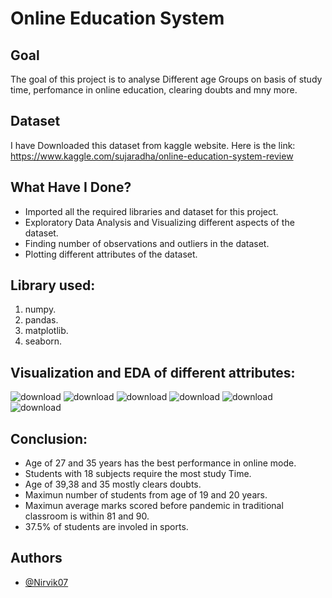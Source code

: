 
# Online Education System


## Goal

The goal of this project is to analyse Different  age Groups on basis of study time, perfomance in online education, clearing doubts and mny more.

## Dataset
I have Downloaded this dataset from kaggle website. Here is the link: https://www.kaggle.com/sujaradha/online-education-system-review
## What Have I Done?

- Imported all the required libraries and dataset for this project.
- Exploratory Data Analysis and Visualizing different aspects of the dataset.
- Finding number of observations and outliers in the dataset.
- Plotting different attributes of the dataset.

## Library used:

1. numpy.
2. pandas.
3. matplotlib.
4. seaborn.
## Visualization and EDA of different attributes:
![download](https://user-images.githubusercontent.com/97960335/179739889-05d3cd8b-9697-4178-9b21-e21933d91d98.png)
![download](https://user-images.githubusercontent.com/97960335/179739907-a55ccbc9-3253-4f08-a9e4-8caa7b2e757f.png)
![download](https://user-images.githubusercontent.com/97960335/179739921-8bd4f54f-ff6d-4e18-a75b-7193b6d9d3ec.png)
![download](https://user-images.githubusercontent.com/97960335/179739940-97cd8556-3ed5-44b9-87d2-d642c5c44a74.png)
![download](https://user-images.githubusercontent.com/97960335/179739957-b95be60a-6580-4e71-ab63-feb1c27e4156.png)
![download](https://user-images.githubusercontent.com/97960335/179739968-afba089d-fec1-4f36-a4ab-1bc103b2c74e.png)

## Conclusion:

- Age of 27 and 35 years has the best performance in online mode.
- Students with 18 subjects require the most study Time.
- Age of 39,38 and 35 mostly clears doubts.
- Maximun number of students from age of 19 and 20 years.
- Maximun average marks scored before pandemic in traditional classroom is within 81 and 90.
- 37.5% of students are involed in sports.
## Authors

- [@Nirvik07](https://github.com/Nirvik07)

